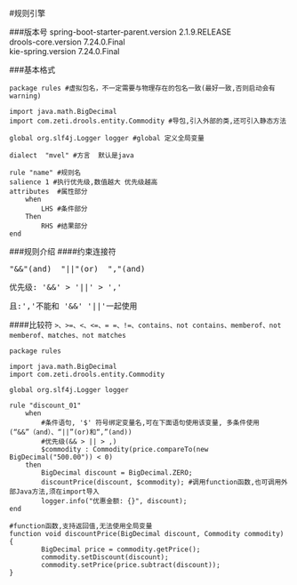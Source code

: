 #规则引擎

###版本号
spring-boot-starter-parent.version  2.1.9.RELEASE  
drools-core.version                 7.24.0.Final  
kie-spring.version                  7.24.0.Final

###基本格式
```
package rules #虚拟包名，不一定需要与物理存在的包名一致(最好一致,否则启动会有warning)

import java.math.BigDecimal
import com.zeti.drools.entity.Commodity #导包,引入外部的类,还可引入静态方法

global org.slf4j.Logger logger #global 定义全局变量

dialect  "mvel" #方言  默认是java

rule "name" #规则名
salience 1 #执行优先级,数值越大 优先级越高
attributes  #属性部分
    when 
        LHS #条件部分
    Then
        RHS #结果部分
end
```


###规则介绍
####约束连接符
<pre>"&&"(and)  "||"(or)  ","(and)</pre>
<pre>优先级: '&&' > '||' > ','  </pre>
<pre>且:','不能和 '&&' '||'一起使用 </pre>


####比较符
`>、>=、<、<=、= =、!=、contains、not contains、memberof、not memberof、matches、not matches`

```drools
package rules

import java.math.BigDecimal
import com.zeti.drools.entity.Commodity

global org.slf4j.Logger logger 

rule "discount_01"
    when
        #条件语句, '$' 符号绑定变量名,可在下面语句使用该变量, 多条件使用(“&&”（and）、“||”(or)和“,”(and))
        #优先级(&& > || > ,) 
        $commodity : Commodity(price.compareTo(new BigDecimal("500.00")) < 0) 
    then
        BigDecimal discount = BigDecimal.ZERO;
        discountPrice(discount, $commodity); #调用function函数,也可调用外部Java方法,须在import导入
        logger.info("优惠金额: {}", discount);
end

#function函数,支持返回值,无法使用全局变量
function void discountPrice(BigDecimal discount, Commodity commodity) {
        BigDecimal price = commodity.getPrice();
        commodity.setDiscount(discount);
        commodity.setPrice(price.subtract(discount));
}

```
